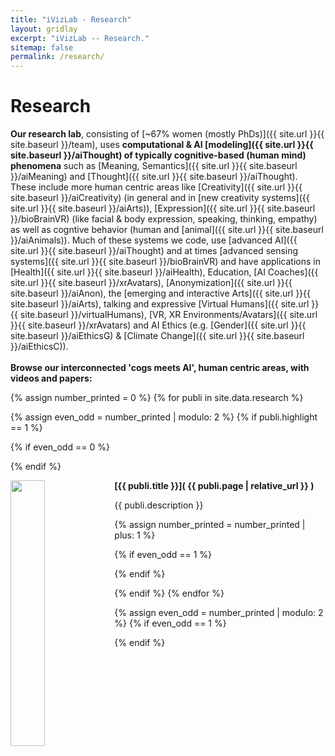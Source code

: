 ```yaml
---
title: "iVizLab - Research"
layout: gridlay
excerpt: "iVizLab -- Research."
sitemap: false
permalink: /research/
---
```



# Research 


**Our research lab**, consisting of [~67% women (mostly PhDs)]({{ site.url }}{{ site.baseurl }}/team), uses **computational & AI [modeling]({{ site.url }}{{ site.baseurl }}/aiThought) of typically cognitive-based (human mind) phenomena** such as [Meaning, Semantics]({{ site.url }}{{ site.baseurl }}/aiMeaning) 
and [Thought]({{ site.url }}{{ site.baseurl }}/aiThought). These include more human centric areas like  [Creativity]({{ site.url }}{{ site.baseurl }}/aiCreativity) (in general and in [new creativity systems]({{ site.url }}{{ site.baseurl }}/aiArts)), 
[Expression]({{ site.url }}{{ site.baseurl }}/bioBrainVR) (like facial & body expression, speaking, thinking, empathy) as well as cogntive behavior (human and [animal]({{ site.url }}{{ site.baseurl }}/aiAnimals)).
Much of these systems we code, use [advanced AI]({{ site.url }}{{ site.baseurl }}/aiThought) and at times [advanced sensing systems]({{ site.url }}{{ site.baseurl }}/bioBrainVR) and have applications in
[Health]({{ site.url }}{{ site.baseurl }}/aiHealth), Education, [AI Coaches]({{ site.url }}{{ site.baseurl }}/xrAvatars), [Anonymization]({{ site.url }}{{ site.baseurl }}/aiAnon), the [emerging and interactive Arts]({{ site.url }}{{ site.baseurl }}/aiArts), 
talking and expressive [Virtual Humans]({{ site.url }}{{ site.baseurl }}/virtualHumans), [VR, XR Environments/Avatars]({{ site.url }}{{ site.baseurl }}/xrAvatars) and AI Ethics (e.g. [Gender]({{ site.url }}{{ site.baseurl }}/aiEthicsG) & [Climate Change]({{ site.url }}{{ site.baseurl }}/aiEthicsC)). 
<br><br> **Browse our interconnected 'cogs meets AI',  human centric areas, with videos and papers:** <br>

{% assign number_printed = 0 %}
{% for publi in site.data.research %}

{% assign even_odd = number_printed | modulo: 2 %}
{% if publi.highlight == 1 %}

{% if even_odd == 0 %}
<div class="row">
{% endif %}

<div class="col-sm-6 clearfix">

  <strong> [{{ publi.title }}]( {{ publi.page | relative_url }} ) 
  </strong>
  <a href=" {{ publi.page | relative_url }}"><img src="{{ site.url }}{{ site.baseurl }}/images/res/{{ publi.image }}" class="img-responsive" width="33%" style="float: left" /></a>  
  <p>{{ publi.description }}</p>
</div>

{% assign number_printed = number_printed | plus: 1 %}

{% if even_odd == 1 %}
</div>
{% endif %}

{% endif %}
{% endfor %}

{% assign even_odd = number_printed | modulo: 2 %}
{% if even_odd == 1 %}
</div>
{% endif %}

<p> &nbsp; </p>


